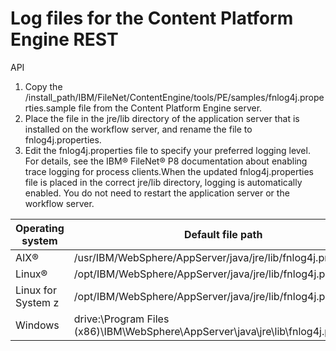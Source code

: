 # Log files for the Content Platform Engine REST
API

1. Copy the
/install\_path/IBM/FileNet/ContentEngine/tools/PE/samples/fnlog4j.properties.sample
file from the Content Platform Engine
server.
2. Place the file in the jre/lib directory of the application server that is
installed on the workflow server, and rename the file to
fnlog4j.properties.
3. Edit the fnlog4j.properties file to specify your preferred logging level.
For details, see the IBM®
FileNet® P8
documentation about enabling trace logging for process clients.When the updated
fnlog4j.properties file is placed in the correct jre/lib
directory, logging is automatically enabled. You do not need to restart the application server or
the workflow server.

| Operating system   | Default file path                                                                  |
|--------------------|------------------------------------------------------------------------------------|
| AIX®               | /usr/IBM/WebSphere/AppServer/java/jre/lib/fnlog4j.properties                       |
| Linux®             | /opt/IBM/WebSphere/AppServer/java/jre/lib/fnlog4j.properties                       |
| Linux for System z | /opt/IBM/WebSphere/AppServer/java/jre/lib/fnlog4j.properties                       |
| Windows            | drive:\Program Files (x86)\IBM\WebSphere\AppServer\java\jre\lib\fnlog4j.properties |